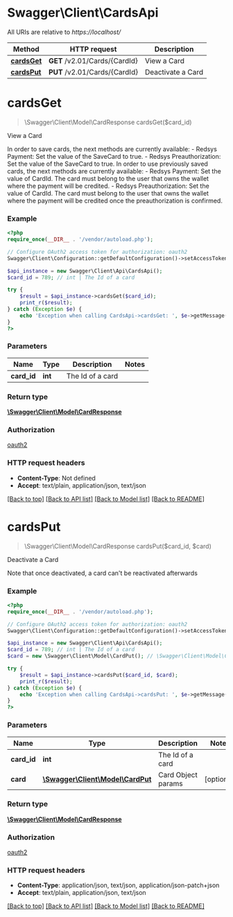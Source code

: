 # Swagger\Client\CardsApi

All URIs are relative to *https://localhost/*

Method | HTTP request | Description
------------- | ------------- | -------------
[**cardsGet**](CardsApi.md#cardsGet) | **GET** /v2.01/Cards/{CardId} | View a Card
[**cardsPut**](CardsApi.md#cardsPut) | **PUT** /v2.01/Cards/{CardId} | Deactivate a Card


# **cardsGet**
> \Swagger\Client\Model\CardResponse cardsGet($card_id)

View a Card

In order to save cards, the next methods are currently available:              - Redsys Payment: Set the value of the SaveCard to true.              - Redsys Preauthorization: Set the value of the SaveCard to true.              In order to use previously saved cards, the next methods are currently available:              - Redsys Payment: Set the value of CardId. The card must belong to the user that owns the wallet where the payment will be credited.              - Redsys Preauthorization: Set the value of CardId. The card must belong to the user that owns the wallet where the payment will be credited once the preauthorization is confirmed.

### Example
```php
<?php
require_once(__DIR__ . '/vendor/autoload.php');

// Configure OAuth2 access token for authorization: oauth2
Swagger\Client\Configuration::getDefaultConfiguration()->setAccessToken('YOUR_ACCESS_TOKEN');

$api_instance = new Swagger\Client\Api\CardsApi();
$card_id = 789; // int | The Id of a card

try {
    $result = $api_instance->cardsGet($card_id);
    print_r($result);
} catch (Exception $e) {
    echo 'Exception when calling CardsApi->cardsGet: ', $e->getMessage(), PHP_EOL;
}
?>
```

### Parameters

Name | Type | Description  | Notes
------------- | ------------- | ------------- | -------------
 **card_id** | **int**| The Id of a card |

### Return type

[**\Swagger\Client\Model\CardResponse**](../Model/CardResponse.md)

### Authorization

[oauth2](../../README.md#oauth2)

### HTTP request headers

 - **Content-Type**: Not defined
 - **Accept**: text/plain, application/json, text/json

[[Back to top]](#) [[Back to API list]](../../README.md#documentation-for-api-endpoints) [[Back to Model list]](../../README.md#documentation-for-models) [[Back to README]](../../README.md)

# **cardsPut**
> \Swagger\Client\Model\CardResponse cardsPut($card_id, $card)

Deactivate a Card

Note that once deactivated, a card can't be reactivated afterwards

### Example
```php
<?php
require_once(__DIR__ . '/vendor/autoload.php');

// Configure OAuth2 access token for authorization: oauth2
Swagger\Client\Configuration::getDefaultConfiguration()->setAccessToken('YOUR_ACCESS_TOKEN');

$api_instance = new Swagger\Client\Api\CardsApi();
$card_id = 789; // int | The Id of a card
$card = new \Swagger\Client\Model\CardPut(); // \Swagger\Client\Model\CardPut | Card Object params

try {
    $result = $api_instance->cardsPut($card_id, $card);
    print_r($result);
} catch (Exception $e) {
    echo 'Exception when calling CardsApi->cardsPut: ', $e->getMessage(), PHP_EOL;
}
?>
```

### Parameters

Name | Type | Description  | Notes
------------- | ------------- | ------------- | -------------
 **card_id** | **int**| The Id of a card |
 **card** | [**\Swagger\Client\Model\CardPut**](../Model/\Swagger\Client\Model\CardPut.md)| Card Object params | [optional]

### Return type

[**\Swagger\Client\Model\CardResponse**](../Model/CardResponse.md)

### Authorization

[oauth2](../../README.md#oauth2)

### HTTP request headers

 - **Content-Type**: application/json, text/json, application/json-patch+json
 - **Accept**: text/plain, application/json, text/json

[[Back to top]](#) [[Back to API list]](../../README.md#documentation-for-api-endpoints) [[Back to Model list]](../../README.md#documentation-for-models) [[Back to README]](../../README.md)

